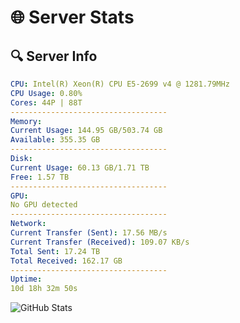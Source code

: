 # 🌐 Server Stats
## 🔍 Server Info
```yaml
CPU: Intel(R) Xeon(R) CPU E5-2699 v4 @ 1281.79MHz
CPU Usage: 0.80%
Cores: 44P | 88T
-----------------------------------
Memory:
Current Usage: 144.95 GB/503.74 GB
Available: 355.35 GB
-----------------------------------
Disk:
Current Usage: 60.13 GB/1.71 TB
Free: 1.57 TB
-----------------------------------
GPU:
No GPU detected
-----------------------------------
Network:
Current Transfer (Sent): 17.56 MB/s
Current Transfer (Received): 109.07 KB/s
Total Sent: 17.24 TB
Total Received: 162.17 GB
-----------------------------------
Uptime:
10d 18h 32m 50s
```
![GitHub Stats](https://img.shields.io/badge/Updated-2025-03-18_15:55:39-blue)